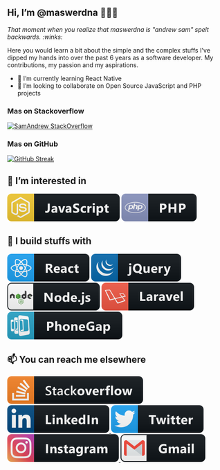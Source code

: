 ## Hi, I’m @maswerdna 👋👋👋
_That moment when you realize that maswerdna is "andrew sam" spelt backwards. :winks:_

Here you would learn a bit about the simple and the complex stuffs I've dipped my hands into over the past 6 years as a software developer. My contributions, my passion and my aspirations.

- 🌱 I’m currently learning React Native
- 💞️ I’m looking to collaborate on Open Source JavaScript and PHP projects

### Mas on Stackoverflow
[![SamAndrew StackOverflow](https://stackoverflow-badge.herokuapp.com/api/StackOverflowBadge/4570202)](https://stackoverflow.com/users/4570202/maswerdna)

### Mas on GitHub
[![GitHub Streak](https://github-readme-streak-stats.herokuapp.com/?user=maswerdna)](https://git.io/streak-stats)

## 👀 I’m interested in
<p align="left">
    <img src="src/languages/js.svg" alt="JavaScript" style="vertical-align:top margin:6px 24px">
    <img src="src/languages/php.svg" alt="PHP" style="vertical-align:top margin:6px 24px">
</p>

## 🌱 I build stuffs with
<p align="left">
    <img src="src/frameworks/react.svg" alt="ReactJS" style="vertical-align:top margin:6px 24px">
    <img src="src/frameworks/jquery.svg" alt="jQuery" style="vertical-align:top margin:6px 24px">
    <img src="src/frameworks/nodejs.svg" alt="NodeJS" style="vertical-align:top margin:6px 24px">
    <img src="src/frameworks/laravel.svg" alt="Laravel" style="vertical-align:top margin:6px 24px">
    <img src="src/frameworks/phonegap.svg" alt="PhoneGap" style="vertical-align:top margin:6px 24px">
</p>

## 📫 You can reach me elsewhere
<p align="left">
  <a href="https://stackoverflow.com/maswerdna">
    <img src="src/social/stackoverflow.svg" alt="Stackoverflow" style="vertical-align:top margin:6px 24px">
  </a>
  <a href="https://linkedin.com/in/maswerdna">
    <img src="src/social/linkedin.svg" alt="LinkedIn" style="vertical-align:top margin:6px 24px">
  </a>
  <a href="https://twitter.com/maswerdna">
    <img src="src/social/twitter.svg" alt="Twitter" style="vertical-align:top margin:6px 24px">
  </a>
  <a href="https://instagram.com/maswerdna1">
    <img src="src/social/instagram.svg" alt="Instagram" style="vertical-align:top margin:6px 24px">
  </a>
  <a href="mailto:meetpastorsam@gmail.com">
    <img src="src/social/gmail.svg" alt="Gmail" style="vertical-align:top margin:6px 24px">
  </a>
</p>

<!---
maswerdna/maswerdna is a ✨ special ✨ repository because its `README.md` (this file) appears on your GitHub profile.
You can click the Preview link to take a look at your changes.
--->
